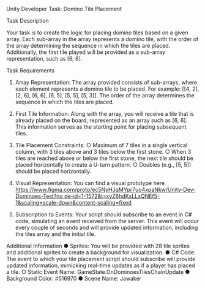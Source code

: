 Unity Developer Task: Domino Tile Placement

Task Description

Your task is to create the logic for placing domino tiles based on a given array. Each sub-array
in the array represents a domino tile, with the order of the array determining the sequence in
which the tiles are placed. Additionally, the first tile played will be provided as a sub-array
representation, such as [6, 6].

Task Requirements

1. Array Representation: The array provided consists of sub-arrays, where each element
represents a domino tile to be placed. For example: [[4, 2], [2, 6], [6, 6],
[6, 5], [5, 5], [5, 3]]. The order of the array determines the sequence in
which the tiles are placed.

2. First Tile Information: Along with the array, you will receive a tile that is already placed
on the board, represented as an array such as [6, 6]. This information serves as the
starting point for placing subsequent tiles.

3. Tile Placement Constraints:
○ Maximum of 7 tiles in a single vertical column, with 3 tiles above and 3 tiles below
the first stone.
○ When 3 tiles are reached above or below the first stone, the next tile should be
placed horizontally to create a U-turn pattern.
○ Doubles (e.g., [5, 5]) should be placed horizontally.

4. Visual Representation: You can find a visual prototype here
[https://www.figma.com/proto/ec5NyHJqMYpr7uo4xpaNkw/Unity-Dev-Dominoes-Test?no
de-id=1-1572&t=xyZ6hdKxLLxQNEf5-1&scaling=scale-down&content-scaling=fixed](https://www.figma.com/proto/ec5NyHJqMYpr7uo4xpaNkw/Unity-Dev-Dominoes-Test?node-id=1-1572&t=xyZ6hdKxLLxQNEf5-1&scaling=scale-down&content-scaling=fixed)

5. Subscription to Events: Your script should subscribe to an event in C# code, simulating
an event received from the server. This event will occur every couple of seconds and will
provide updated information, including the tiles array and the initial tile.

Additional Information
● Sprites: You will be provided with 28 tile sprites and additional sprites to create a
background for visualization.
● C# Code: The event to which your tile placement script should subscribe will provide
updated information, mimicking real-time updates as if a player has placed a tile.
○ Static Event Name: GameState.OnDominoesTilesChainUpdate
● Background Color: #516970
● Scene Name: Jawaker
